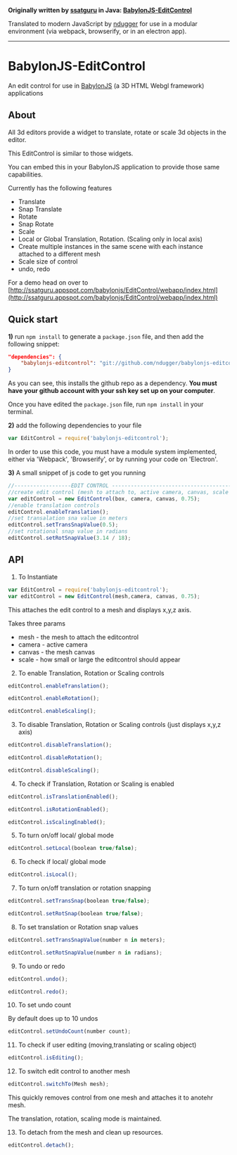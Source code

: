 **Originally written by [ssatguru](https://github.com/ssatguru) in Java:
[BabylonJS-EditControl](https://github.com/ssatguru/BabylonJS-EditControl)**

Translated to modern JavaScript by [ndugger](https://github.com/ndugger) for use in a modular environment (via webpack, browserify, or in an electron app).

---

# BabylonJS-EditControl
An edit control for use in [BabylonJS](http://www.babylonjs.com/) (a 3D HTML Webgl framework)  applications

## About
All 3d editors provide a widget to translate, rotate or scale 3d objects in the editor.

This EditControl is similar to those widgets.

You can embed this in your BabylonJS application to provide those same capabilities.

Currently has the following features

* Translate
* Snap Translate
* Rotate
* Snap Rotate
* Scale
* Local or Global  Translation, Rotation. (Scaling only in local axis)
* Create multiple instances in the same scene with each instance attached to a different mesh
* Scale size of control
* undo, redo

For a demo head on over to [http://ssatguru.appspot.com/babylonjs/EditControl/webapp/index.html](http://ssatguru.appspot.com/babylonjs/EditControl/webapp/index.html)

## Quick start
**1)** run `npm install` to generate a `package.json` file, and then add the following snippet:
```json
"dependencies": {
    "babylonjs-editcontrol": "git://github.com/ndugger/babylonjs-editcontrol-js.git"
}
```

As you can see, this installs the github repo as a dependency. **You must have your github account with your ssh key  set up on your computer**.

Once you have edited the `package.json` file, run `npm install` in your terminal.

**2)** add the following dependencies to your file
 ```javascript
 var EditControl = require('babylonjs-editcontrol');
```

In order to use this code, you must have a module system implemented, either via 'Webpack', 'Browserify', or by running your code on 'Electron'.

**3)** A small snippet of js code to get you running
```javascript
//------------------EDIT CONTROL -------------------------------------------------
//create edit control (mesh to attach to, active camera, canvas, scale of editcontrol)
var editControl = new EditControl(box, camera, canvas, 0.75);
//enable translation controls
editControl.enableTranslation();
//set transalation sna value in meters
editControl.setTransSnapValue(0.5);
//set rotational snap value in radians
editControl.setRotSnapValue(3.14 / 18);
```
## API
1) To Instantiate
```javascript
var EditControl = require('babylonjs-editcontrol');
var editControl = new EditControl(mesh,camera, canvas, 0.75);
```
This attaches the edit control to a mesh and displays  x,y,z axis.

Takes three params
* mesh - the mesh to attach the editcontrol
* camera - active camera
* canvas - the mesh canvas
* scale - how small or large the editcontrol should appear


2) To enable Translation, Rotation or Scaling controls
```javascript
editControl.enableTranslation();
```
```javascript
editControl.enableRotation();
```
```javascript
editControl.enableScaling();
```
3) To disable Translation, Rotation or Scaling controls (just displays x,y,z axis)
```javascript
editControl.disableTranslation();
```
```javascript
editControl.disableRotation();
```
```javascript
editControl.disableScaling();
```
4) To check if Translation, Rotation or Scaling is enabled
```javascript
editControl.isTranslationEnabled();
```
```javascript
editControl.isRotationEnabled();
```
```javascript
editControl.isScalingEnabled();
```
5) To turn on/off local/ global mode
```javascript
editControl.setLocal(boolean true/false);
```
6) To check if local/ global mode
```javascript
editControl.isLocal();
```
7) To turn on/off translation or rotation snapping
```javascript
editControl.setTransSnap(boolean true/false);
```
```javascript
editControl.setRotSnap(boolean true/false);
```
8) To set translation or Rotation snap values
```javascript
editControl.setTransSnapValue(number n in meters);
```
```javascript
editControl.setRotSnapValue(number n in radians);
```
9) To undo or redo
```javascript
editControl.undo();
```
```javascript
editControl.redo();
```
10) To set undo count

By default does up to 10 undos
```javascript
editControl.setUndoCount(number count);
```
11) To check if user editing (moving,translating or scaling object)
```javascript
editControl.isEditing();
```
12) To switch edit control to another mesh
```javascript
editControl.switchTo(Mesh mesh);
```
This quickly removes control from one mesh and attaches it to anotehr mesh.

The translation, rotation, scaling mode is maintained.

13) To detach from the mesh and clean up resources.
```javascript
editControl.detach();
```
